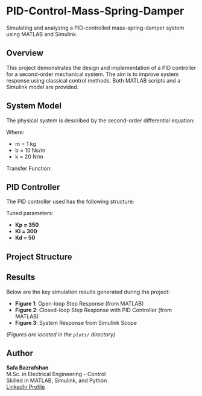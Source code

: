 # PID-Control-Mass-Spring-Damper

Simulating and analyzing a PID-controlled mass-spring-damper system using MATLAB and Simulink.

## Overview

This project demonstrates the design and implementation of a PID controller for a second-order mechanical system. The aim is to improve system response using classical control methods. Both MATLAB scripts and a Simulink model are provided.

## System Model

The physical system is described by the second-order differential equation:


Where:  
- m = 1 kg  
- b = 10 Ns/m  
- k = 20 N/m

Transfer Function:


## PID Controller

The PID controller used has the following structure:

Tuned parameters:

- **Kp = 350**  
- **Ki = 300**  
- **Kd = 50**

## Project Structure

## Results

Below are the key simulation results generated during the project:

- **Figure 1**: Open-loop Step Response (from MATLAB)  
- **Figure 2**: Closed-loop Step Response with PID Controller (from MATLAB)  
- **Figure 3**: System Response from Simulink Scope

*(Figures are located in the `plots/` directory)*

## Author

**Safa Bazrafshan**  
M.Sc. in Electrical Engineering - Control  
Skilled in MATLAB, Simulink, and Python  
[LinkedIn Profile](https://www.linkedin.com/in/safa-bazrafshan-04100a29a?lipi=urn%3Ali%3Apage%3Ad_flagship3_profile_view_base_contact_details%3Bju8Zj6fQR2WeK2bnPkg4nA%3D%3D)


